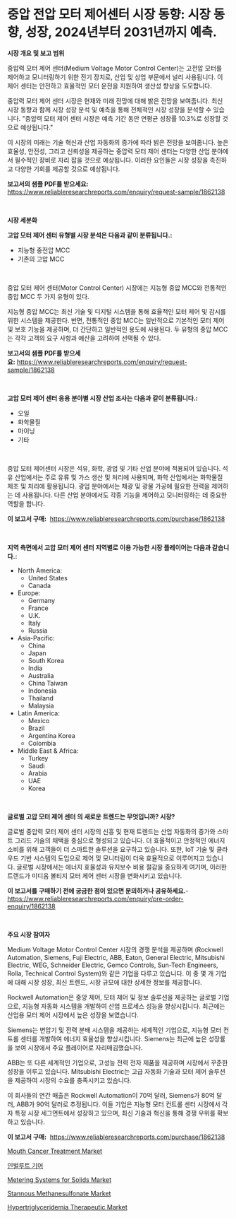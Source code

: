 <p><h1>중압 전압 모터 제어센터 시장 동향: 시장 동향, 성장, 2024년부터 2031년까지 예측.</h1></p><p><strong>시장 개요 및 보고 범위</strong></p>
<p><p>중압력 모터 제어 센터(Medium Voltage Motor Control Center)는 고전압 모터를 제어하고 모니터링하기 위한 전기 장치로, 산업 및 상업 부문에서 널리 사용됩니다. 이 제어 센터는 안전하고 효율적인 모터 운전을 지원하여 생산성 향상을 도모합니다.</p><p>중압력 모터 제어 센터 시장은 현재와 미래 전망에 대해 밝은 전망을 보여줍니다. 최신 시장 동향과 함께 시장 성장 분석 및 예측을 통해 전체적인 시장 성장을 분석할 수 있습니다. "중압력 모터 제어 센터 시장은 예측 기간 동안 연평균 성장률 10.3%로 성장할 것으로 예상됩니다."</p><p>이 시장의 미래는 기술 혁신과 산업 자동화의 증가에 따라 밝은 전망을 보여줍니다. 높은 효율성, 안전성, 그리고 신뢰성을 제공하는 중압력 모터 제어 센터는 다양한 산업 분야에서 필수적인 장비로 자리 잡을 것으로 예상됩니다. 이러한 요인들은 시장 성장을 촉진하고 다양한 기회를 제공할 것으로 예상됩니다.</p></p>
<p><strong>보고서의 샘플 PDF를 받으세요:</strong> <a href="https://www.reliableresearchreports.com/enquiry/request-sample/1862138">https://www.reliableresearchreports.com/enquiry/request-sample/1862138</a></p>
<p>&nbsp;</p>
<p><strong>시장 세분화</strong></p>
<p><strong>고압 모터 제어 센터 유형별 시장 분석은 다음과 같이 분류됩니다.:</strong></p>
<p><ul><li>지능형 중전압 MCC</li><li>기존의 고압 MCC</li></ul></p>
<p>&nbsp;</p>
<p><p>중압 모터 제어 센터(Motor Control Center) 시장에는 지능형 중압 MCC와 전통적인 중압 MCC 두 가지 유형이 있다. </p><p>지능형 중압 MCC는 최신 기술 및 디지털 시스템을 통해 효율적인 모터 제어 및 감시를 위한 시스템을 제공한다. 반면, 전통적인 중압 MCC는 일반적으로 기본적인 모터 제어 및 보호 기능을 제공하며, 더 간단하고 일반적인 용도에 사용된다. 두 유형의 중압 MCC는 각각 고객의 요구 사항과 예산을 고려하여 선택될 수 있다.</p></p>
<p><strong>보고서의 샘플 PDF를 받으세요:</strong>&nbsp;<a href="https://www.reliableresearchreports.com/enquiry/request-sample/1862138">https://www.reliableresearchreports.com/enquiry/request-sample/1862138</a></p>
<p>&nbsp;</p>
<p><strong> 고압 모터 제어 센터 응용 분야별 시장 산업 조사는 다음과 같이 분류됩니다.:</strong></p>
<p><ul><li>오일</li><li>화학물질</li><li>마이닝</li><li>기타</li></ul></p>
<p>&nbsp;</p>
<p><p>중압 모터 제어센터 시장은 석유, 화학, 광업 및 기타 산업 분야에 적용되어 있습니다. 석유 산업에서는 주로 유류 및 가스 생산 및 처리에 사용되며, 화학 산업에서는 화학물질 제조 및 처리에 활용됩니다. 광업 분야에서는 채광 및 광물 가공에 필요한 전력을 제어하는 데 사용됩니다. 다른 산업 분야에서도 각종 기능을 제어하고 모니터링하는 데 중요한 역할을 합니다.</p></p>
<p><strong>이 보고서 구매:</strong>&nbsp; <a href="https://www.reliableresearchreports.com/purchase/1862138">https://www.reliableresearchreports.com/purchase/1862138</a></p>
<p>&nbsp;</p>
<p><strong>지역 측면에서 고압 모터 제어 센터 지역별로 이용 가능한 시장 플레이어는 다음과 같습니다.:</strong></p>
<p><ul>
    <li>
        North America:
        <ul>
            <li>United States</li>
            <li>Canada</li>
        </ul>
    </li>
    <li>
        Europe:
        <ul>
            <li>Germany</li>
            <li>France</li>
            <li>U.K.</li>
            <li>Italy</li>
            <li>Russia</li>
        </ul>
    </li>
    <li>
        Asia-Pacific:
        <ul>
            <li>China</li>
            <li>Japan</li>
            <li>South Korea</li>
            <li>India</li>
            <li>Australia</li>
            <li>China Taiwan</li>
            <li>Indonesia</li>
            <li>Thailand</li>
            <li>Malaysia</li>
        </ul>
    </li>
    <li>
        Latin America:
        <ul>
            <li>Mexico</li>
            <li>Brazil</li>
            <li>Argentina Korea</li>
            <li>Colombia</li>
        </ul>
    </li>
    <li>
        Middle East & Africa:
        <ul>
            <li>Turkey</li>
            <li>Saudi</li>
            <li>Arabia</li>
            <li>UAE</li>
            <li>Korea</li>
        </ul>
    </li>
    </ul></p>
<p>&nbsp;</p>
<p><strong>글로벌 고압 모터 제어 센터 의 새로운 트렌드는 무엇입니까? 시장?</strong></p>
<p><p>글로벌 중압력 모터 제어 센터 시장의 신흥 및 현재 트렌드는 산업 자동화의 증가와 스마트 그리드 기술의 채택을 중심으로 형성되고 있습니다. 더 효율적이고 안정적인 에너지 소비를 위해 고객들이 더 스마트한 솔루션을 요구하고 있습니다. 또한, IoT 기술 및 클라우드 기반 시스템의 도입으로 제어 및 모니터링이 더욱 효율적으로 이루어지고 있습니다. 글로벌 시장에서는 에너지 효율성과 유지보수 비용 절감을 중요하게 여기며, 이러한 트렌드가 미디움 볼티지 모터 제어 센터 시장을 변화시키고 있습니다.</p></p>
<p><strong>이 보고서를 구매하기 전에 궁금한 점이 있으면 문의하거나 공유하세요.</strong>- <a href="https://www.reliableresearchreports.com/enquiry/pre-order-enquiry/1862138">https://www.reliableresearchreports.com/enquiry/pre-order-enquiry/1862138</a></p>
<p>&nbsp;</p>
<p><strong>주요 시장 참여자</strong></p>
<p><p>Medium Voltage Motor Control Center 시장의 경쟁 분석을 제공하며 (Rockwell Automation, Siemens, Fuji Electric, ABB, Eaton, General Electric, Mitsubishi Electric, WEG, Schneider Electric, Gemco Controls, Sun-Tech Engineers, Rolla, Technical Control System)와 같은 기업을 다루고 있습니다. 이 중 몇 개 기업에 대해 시장 성장, 최신 트렌드, 시장 규모에 대한 상세한 정보를 제공합니다.</p><p>Rockwell Automation은 중앙 제어, 모터 제어 및 정보 솔루션을 제공하는 글로벌 기업으로, 지능형 자동화 시스템을 개발하여 산업 프로세스 성능을 향상시킵니다. 최근에는 산업용 모터 제어 시장에서 높은 성장을 보였습니다.</p><p>Siemens는 변압기 및 전력 분배 시스템을 제공하는 세계적인 기업으로, 지능형 모터 컨트롤 센터를 개발하여 에너지 효율성을 향상시킵니다. Siemens는 최근에 높은 성장률을 보여 시장에서 주요 플레이어로 자리매김했습니다.</p><p>ABB는 또 다른 세계적인 기업으로, 고성능 전력 전자 제품을 제공하며 시장에서 꾸준한 성장을 이루고 있습니다. Mitsubishi Electric는 고급 자동화 기술과 모터 제어 솔루션을 제공하여 시장의 수요를 충족시키고 있습니다.</p><p>이 회사들의 연간 매출은 Rockwell Automation이 70억 달러, Siemens가 80억 달러, ABB가 90억 달러로 추정됩니다. 이들 기업은 지능형 모터 컨트롤 센터 시장에서 각자 특정 시장 세그먼트에서 성장하고 있으며, 최신 기술과 혁신을 통해 경쟁 우위를 확보하고 있습니다.</p></p>
<p><strong>이 보고서 구매:</strong>&nbsp;&nbsp;<a href="https://www.reliableresearchreports.com/purchase/1862138">https://www.reliableresearchreports.com/purchase/1862138</a></p>
<p><p><a href="https://issuu.com/reportprime-2/docs/mouth-cancer-treatment-market-size-2030.pptx">Mouth Cancer Treatment Market</a></p><p><a href="https://github.com/vs2869dizt0/Market-Research-Report-List-1/blob/main/7692170191689.md">인벌루트 기어</a></p><p><a href="https://frill-swim-3cd.notion.site/Metering-Systems-for-Solids-Market-Size-Market-Share-and-Global-Market-Analysis-Report-2024-2031-daa1352a84a6470eb3e9d7a5d62ef048">Metering Systems for Solids Market</a></p><p><a href="https://github.com/julyju69/Market-Research-Report-List-2/blob/main/stannous-methanesulfonate-market.md">Stannous Methanesulfonate Market</a></p><p><a href="https://issuu.com/reportprime-2/docs/hypertriglyceridemia-therapeutic-market-size-2030.">Hypertriglyceridemia Therapeutic Market</a></p></p>
